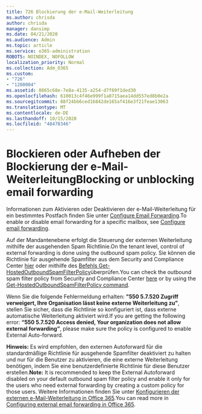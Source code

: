 ```yaml
---
title: 726 Blockierung der e-Mail-Weiterleitung
ms.author: chrisda
author: chrisda
manager: dansimp
ms.date: 04/21/2020
ms.audience: Admin
ms.topic: article
ms.service: o365-administration
ROBOTS: NOINDEX, NOFOLLOW
localization_priority: Normal
ms.collection: Adm_O365
ms.custom:
- "726"
- "1200004"
ms.assetid: 8865c68e-7e8a-4135-a254-d7f69f1ded30
ms.openlocfilehash: 610013c4f46e999f1a8715aea14dd557ed8b0e2a
ms.sourcegitcommit: 88f24bb6ced16842de165af416e3f21feae13063
ms.translationtype: MT
ms.contentlocale: de-DE
ms.lasthandoff: 10/15/2020
ms.locfileid: "48478346"
---
```

# <a name="blocking-or-unblocking-email-forwarding"></a><span data-ttu-id="f7fe7-102">Blockieren oder Aufheben der Blockierung der e-Mail-Weiterleitung</span><span class="sxs-lookup"><span data-stu-id="f7fe7-102">Blocking or unblocking email forwarding</span></span>

<span data-ttu-id="f7fe7-103">Informationen zum Aktivieren oder Deaktivieren der e-Mail-Weiterleitung für ein bestimmtes Postfach finden Sie unter [Configure Email Forwarding](https://docs.microsoft.com/microsoft-365/admin/email/configure-email-forwarding).</span><span class="sxs-lookup"><span data-stu-id="f7fe7-103">To enable or disable email forwarding for a specific mailbox, see [Configure email forwarding](https://docs.microsoft.com/microsoft-365/admin/email/configure-email-forwarding).</span></span>

<span data-ttu-id="f7fe7-104">Auf der Mandantenebene erfolgt die Steuerung der externen Weiterleitung mithilfe der ausgehenden Spam Richtlinie.</span><span class="sxs-lookup"><span data-stu-id="f7fe7-104">On the tenant level, control of external forwarding is done using the outbound spam policy.</span></span> <span data-ttu-id="f7fe7-105">Sie können die Richtlinie für ausgehende Spamfilter aus dem Security and Compliance Center [hier](https://protection.office.com/antispam) oder mithilfe des [Befehls Get-HostedOutboundSpamFilterPolicy](https://docs.microsoft.com/powershell/module/exchange/get-hostedoutboundspamfilterpolicy)überprüfen.</span><span class="sxs-lookup"><span data-stu-id="f7fe7-105">You can check the outbound spam filter policy from Security and Compliance Center [here](https://protection.office.com/antispam) or by using the [Get-HostedOutboundSpamFilterPolicy command](https://docs.microsoft.com/powershell/module/exchange/get-hostedoutboundspamfilterpolicy).</span></span>

<span data-ttu-id="f7fe7-106">Wenn Sie die folgende Fehlermeldung erhalten: **"550 5.7.520 Zugriff verweigert, Ihre Organisation lässt keine externe Weiterleitung zu"**, stellen Sie sicher, dass die Richtlinie so konfiguriert ist, dass externe automatische Weiterleitung aktiviert wird.</span><span class="sxs-lookup"><span data-stu-id="f7fe7-106">If you are getting the following error: **“550 5.7.520 Access denied, Your organization does not allow external forwarding”**, please make sure the policy is configured to enable External Auto-forward.</span></span>

<span data-ttu-id="f7fe7-107">**Hinweis:** Es wird empfohlen, den externen Autoforward für die standardmäßige Richtlinie für ausgehende Spamfilter deaktiviert zu halten und nur für die Benutzer zu aktivieren, die eine externe Weiterleitung benötigen, indem Sie eine benutzerdefinierte Richtlinie für diese Benutzer erstellen.</span><span class="sxs-lookup"><span data-stu-id="f7fe7-107">**Note:** It is recommended to keep the External Autoforward disabled on your default outbound spam filter policy and enable it only for the users who need external forwarding by creating a custom policy for those users.</span></span> <span data-ttu-id="f7fe7-108">Weitere Informationen finden Sie unter [Konfigurieren der externen e-Mail-Weiterleitung in Office 365](https://docs.microsoft.com/microsoft-365/security/office-365-security/external-email-forwarding).</span><span class="sxs-lookup"><span data-stu-id="f7fe7-108">You can read more in [Configuring external email forwarding in Office 365](https://docs.microsoft.com/microsoft-365/security/office-365-security/external-email-forwarding).</span></span>